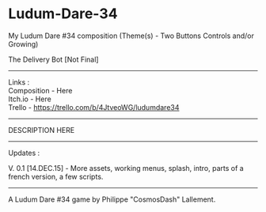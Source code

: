 # Ludum-Dare-34
My Ludum Dare #34 composition (Theme(s) - Two Buttons Controls and/or Growing)

The Delivery Bot [Not Final]

_______________________________________________________

Links : </br> 
Composition - Here </br> 
Itch.io - Here</br>
Trello - https://trello.com/b/4JtveoWG/ludumdare34

_______________________________________________________

DESCRIPTION HERE

_______________________________________________________

Updates :</br>

V. 0.1 [14.DEC.15] - More assets, working menus, splash, intro, parts of a french version, a few scripts.

_______________________________________________________

A Ludum Dare #34 game by Philippe "CosmosDash" Lallement.
